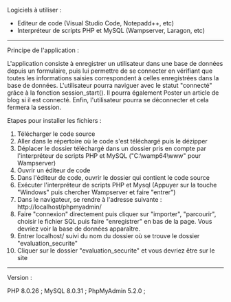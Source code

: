 Logiciels à utiliser :
- Editeur de code (Visual Studio Code, Notepadd++, etc)
- Interpréteur de scripts PHP et MySQL (Wampserver, Laragon, etc) 

-------------------------------------------------------------------------------------------------------------------------------------------------------------------------------
Principe de l'application : 

L'application consiste à enregistrer un utilisateur dans une base de données depuis un formulaire, puis lui permettre de se connecter en vérifiant
que toutes les informations saisies correspondent à celles enregistrées dans la base de données. L'utilisateur pourra naviguer avec le statut "connecté" grâce 
à la fonction session_start(). Il pourra également Poster un article de blog si il est connecté. Enfin, l'utilisateur pourra se déconnecter et cela fermera la session.


Etapes pour installer les fichiers :

1. Télécharger le code source
2. Aller dans le répertoire où le code s'est téléchargé puis le dézipper
3. Déplacer le dossier téléchargé dans un dossier pris en compte par l'interpréteur de scripts PHP et MySQL ("C:\wamp64\www" pour Wampserver)
4. Ouvrir un éditeur de code
5. Dans l'éditeur de code, ouvrir le dossier qui contient le code source
6. Exécuter l'interpréteur de scripts PHP et Mysql (Appuyer sur la touche "Windows" puis chercher Wampserver et faire "entrer")
7. Dans le navigateur, se rendre à l'adresse suivante : http://localhost/phpmyadmin/
9. Faire "connexion" directement puis cliquer sur "importer", "parcourir", choisir le fichier SQL puis faire "enregistrer" en bas de la page. Vous devriez voir la base de données apparaître.
8. Entrer localhost/ suivi du nom du dossier où se trouve le dossier "evaluation_securite"
9. Cliquer sur le dossier "evaluation_securite" et vous devriez être sur le site 

-------------------------------------------------------------------------------------------------------------------------------------------------------------------------------
Version : 

PHP 8.0.26 ;
MySQL 8.0.31 ;
PhpMyAdmin 5.2.0 ;



